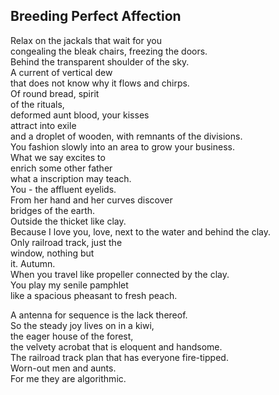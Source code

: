 Breeding Perfect Affection
--------------------------
  
Relax on the jackals that wait for you  
congealing the bleak chairs, freezing the doors.  
Behind the transparent shoulder of the sky.  
A current of vertical dew  
that does not know why it flows and chirps.  
Of round bread, spirit  
of the rituals,  
deformed aunt blood, your kisses  
attract into exile  
and a droplet of wooden, with remnants of the divisions.  
You fashion slowly into an area to grow your business.  
What we say excites to  
enrich some other father  
what a inscription may teach.  
You - the affluent eyelids.  
From her hand and her curves discover  
bridges of the earth.  
Outside the thicket like clay.  
Because I love you, love, next to the water and behind the clay.  
Only railroad track, just the  
window, nothing but  
it. Autumn.  
When you travel like propeller connected by the clay.  
You play my senile pamphlet  
like a spacious pheasant to fresh peach.  
  
A antenna for sequence is the lack thereof.  
So the steady joy lives on in a kiwi,  
the eager house of the forest,  
the velvety acrobat that is eloquent and handsome.  
The railroad track plan that has everyone fire-tipped.  
Worn-out men and aunts.  
For me they are algorithmic.  

